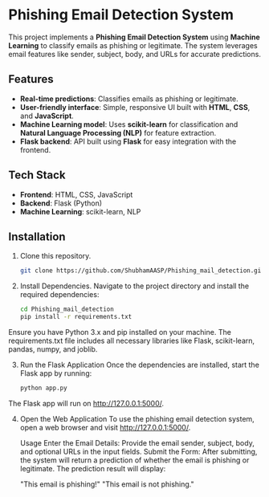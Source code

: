 # Phishing Email Detection System

This project implements a **Phishing Email Detection System** using **Machine Learning** to classify emails as phishing or legitimate. The system leverages email features like sender, subject, body, and URLs for accurate predictions.

## Features
- **Real-time predictions**: Classifies emails as phishing or legitimate.
- **User-friendly interface**: Simple, responsive UI built with **HTML**, **CSS**, and **JavaScript**.
- **Machine Learning model**: Uses **scikit-learn** for classification and **Natural Language Processing (NLP)** for feature extraction.
- **Flask backend**: API built using **Flask** for easy integration with the frontend.

## Tech Stack
- **Frontend**: HTML, CSS, JavaScript
- **Backend**: Flask (Python)
- **Machine Learning**: scikit-learn, NLP

## Installation
1. Clone this repository.
   ```bash
   git clone https://github.com/ShubhamAASP/Phishing_mail_detection.git
2. Install Dependencies.
   Navigate to the project directory and install the required dependencies:
   ```bash
   cd Phishing_mail_detection
   pip install -r requirements.txt
Ensure you have Python 3.x and pip installed on your machine. The requirements.txt file includes all necessary libraries like Flask, scikit-learn, pandas, numpy, and joblib.

3. Run the Flask Application
   Once the dependencies are installed, start the Flask app by running:

   ```bash
   python app.py
The Flask app will run on http://127.0.0.1:5000/.

4. Open the Web Application
   To use the phishing email detection system, open a web browser and visit http://127.0.0.1:5000/.

   Usage
   Enter the Email Details: Provide the email sender, subject, body, and optional URLs in the input fields.
   Submit the Form: After submitting, the system will return a prediction of whether the email is phishing or legitimate.
   The prediction result will display:

   "This email is phishing!"
   "This email is not phishing."
